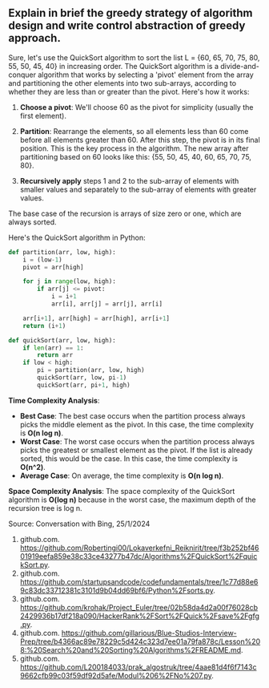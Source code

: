 ## Explain in brief the greedy strategy of algorithm design and write control abstraction of greedy approach.

Sure, let's use the QuickSort algorithm to sort the list L = {60, 65, 70, 75, 80, 55, 50, 45, 40} in increasing order. The QuickSort algorithm is a divide-and-conquer algorithm that works by selecting a 'pivot' element from the array and partitioning the other elements into two sub-arrays, according to whether they are less than or greater than the pivot. Here's how it works:

1. **Choose a pivot**: We'll choose 60 as the pivot for simplicity (usually the first element).

2. **Partition**: Rearrange the elements, so all elements less than 60 come before all elements greater than 60. After this step, the pivot is in its final position. This is the key process in the algorithm. The new array after partitioning based on 60 looks like this: {55, 50, 45, 40, 60, 65, 70, 75, 80}.

3. **Recursively apply** steps 1 and 2 to the sub-array of elements with smaller values and separately to the sub-array of elements with greater values.

The base case of the recursion is arrays of size zero or one, which are always sorted.

Here's the QuickSort algorithm in Python:

```python
def partition(arr, low, high):
    i = (low-1)
    pivot = arr[high]

    for j in range(low, high):
        if arr[j] <= pivot:
            i = i+1
            arr[i], arr[j] = arr[j], arr[i]

    arr[i+1], arr[high] = arr[high], arr[i+1]
    return (i+1)

def quickSort(arr, low, high):
    if len(arr) == 1:
        return arr
    if low < high:
        pi = partition(arr, low, high)
        quickSort(arr, low, pi-1)
        quickSort(arr, pi+1, high)
```

**Time Complexity Analysis**:
- **Best Case**: The best case occurs when the partition process always picks the middle element as the pivot. In this case, the time complexity is **O(n log n)**.
- **Worst Case**: The worst case occurs when the partition process always picks the greatest or smallest element as the pivot. If the list is already sorted, this would be the case. In this case, the time complexity is **O(n^2)**.
- **Average Case**: On average, the time complexity is **O(n log n)**.

**Space Complexity Analysis**:
The space complexity of the QuickSort algorithm is **O(log n)** because in the worst case, the maximum depth of the recursion tree is log n.

Source: Conversation with Bing, 25/1/2024
1. github.com. https://github.com/Robertingi00/Lokaverkefni_Reiknirit/tree/f3b252bf4601919eefa859e38c33ce43277b47dc/Algorithms%2FQuickSort%2FquickSort.py.
2. github.com. https://github.com/startupsandcode/codefundamentals/tree/1c77d88e69c83dc33712381c3101d9b04dd69bf6/Python%2Fsorts.py.
3. github.com. https://github.com/krohak/Project_Euler/tree/02b58da4d2a00f76028cb2429936b17df218a090/HackerRank%2FSort%2FQuick%2Fsave%2Fgfg.py.
4. github.com. https://github.com/gillarious/Blue-Studios-Interview-Prep/tree/b4366ac89e78229c5d424c323d7ee01a79fa878c/Lesson%208:%20Search%20and%20Sorting%20Algorithms%2FREADME.md.
5. github.com. https://github.com/L200184033/prak_algostruk/tree/4aae81d4f6f7143c9662cfb99c03f59df92d5afe/Modul%206%2FNo%207.py.
